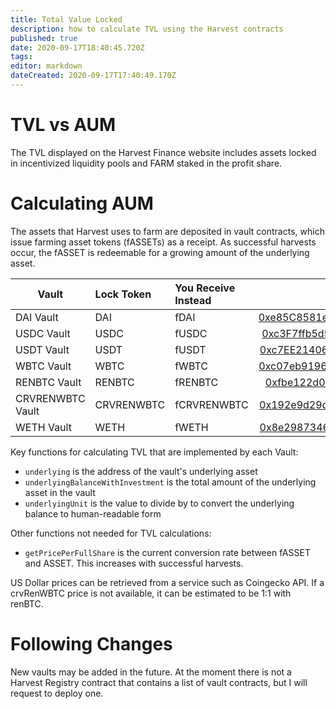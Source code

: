 ```yaml
---
title: Total Value Locked
description: how to calculate TVL using the Harvest contracts
published: true
date: 2020-09-17T18:40:45.720Z
tags: 
editor: markdown
dateCreated: 2020-09-17T17:40:49.170Z
---
```


# TVL vs AUM
The TVL displayed on the Harvest Finance website includes assets locked in incentivized liquidity pools and FARM staked in the profit share.

# Calculating AUM

The assets that Harvest uses to farm are deposited in vault contracts, which issue farming asset tokens (fASSETs) as a receipt. As successful harvests occur, the fASSET is redeemable for a growing amount of the underlying asset.

| Vault    |      Lock Token      |  You Receive Instead | Vault Contract Address |
|-----------|:----------------------|:--------------|:--------------:|
| DAI Vault | DAI | fDAI | [0xe85C8581e60D7Cd32Bbfd86303d2A4FA6a951Dac](https://etherscan.io/address/0xe85C8581e60D7Cd32Bbfd86303d2A4FA6a951Dac) |
| USDC Vault | USDC | fUSDC| [0xc3F7ffb5d5869B3ade9448D094d81B0521e8326f](https://etherscan.io/address/0xc3F7ffb5d5869B3ade9448D094d81B0521e8326f) |
| USDT Vault | USDT | fUSDT | [0xc7EE21406BB581e741FBb8B21f213188433D9f2F](https://etherscan.io/address/0xc7EE21406BB581e741FBb8B21f213188433D9f2F) |
| WBTC Vault | WBTC | fWBTC | [0xc07eb91961662d275e2d285bdc21885a4db136b0](https://etherscan.io/address/0xc07eb91961662d275e2d285bdc21885a4db136b0) |
| RENBTC Vault | RENBTC | fRENBTC | [0xfbe122d0ba3c75e1f7c80bd27613c9f35b81feec](https://etherscan.io/address/0xfbe122d0ba3c75e1f7c80bd27613c9f35b81feec) |
| CRVRENWBTC Vault | CRVRENWBTC | fCRVRENWBTC | [0x192e9d29d43db385063799bc239e772c3b6888f3](https://etherscan.io/address/0x192e9d29d43db385063799bc239e772c3b6888f3) |
| WETH Vault | WETH | fWETH | [0x8e298734681adbfC41ee5d17FF8B0d6d803e7098](https://etherscan.io/address/0x8e298734681adbfC41ee5d17FF8B0d6d803e7098) |

Key functions for calculating TVL that are implemented by each Vault:

- `underlying` is the address of the vault's underlying asset
- `underlyingBalanceWithInvestment` is the total amount of the underlying asset in the vault
- `underlyingUnit` is the value to divide by to convert the underlying balance to human-readable form

Other functions not needed for TVL calculations:

- `getPricePerFullShare` is the current conversion rate between fASSET and ASSET. This increases with successful harvests.

US Dollar prices can be retrieved from a service such as Coingecko API. If a crvRenWBTC price is not available, it can be estimated to be 1:1 with renBTC.

# Following Changes

New vaults may be added in the future. At the moment there is not a Harvest Registry contract that contains a list of vault contracts, but I will request to deploy one.
